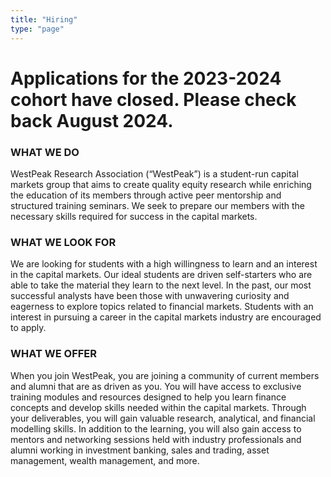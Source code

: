 ```yaml
---
title: "Hiring"
type: "page"
---
```


# Applications for the 2023-2024 cohort have closed. Please check back August 2024.


### WHAT WE DO

WestPeak Research Association (“WestPeak”) is a student-run capital markets group that aims to create quality equity research while enriching the education of its members through active peer mentorship and structured training seminars. We seek to prepare our members with the necessary skills required for success in the capital markets.
​

### WHAT WE LOOK FOR

We are looking for students with a high willingness to learn and an interest in the capital markets. Our ideal students are driven self-starters who are able to take the material they learn to the next level. In the past, our most successful analysts have been those with unwavering curiosity and eagerness to explore topics related to financial markets. Students with an interest in pursuing a career in the capital markets industry are encouraged to apply.
​

### WHAT WE OFFER

When you join WestPeak, you are joining a community of current members and alumni that are as driven as you. You will have access to exclusive training modules and resources designed to help you learn finance concepts and develop skills needed within the capital markets. Through your deliverables, you will gain valuable research, analytical, and financial modelling skills. In addition to the learning, you will also gain access to mentors and networking sessions held with industry professionals and alumni working in investment banking, sales and trading, asset management, wealth management, and more.
